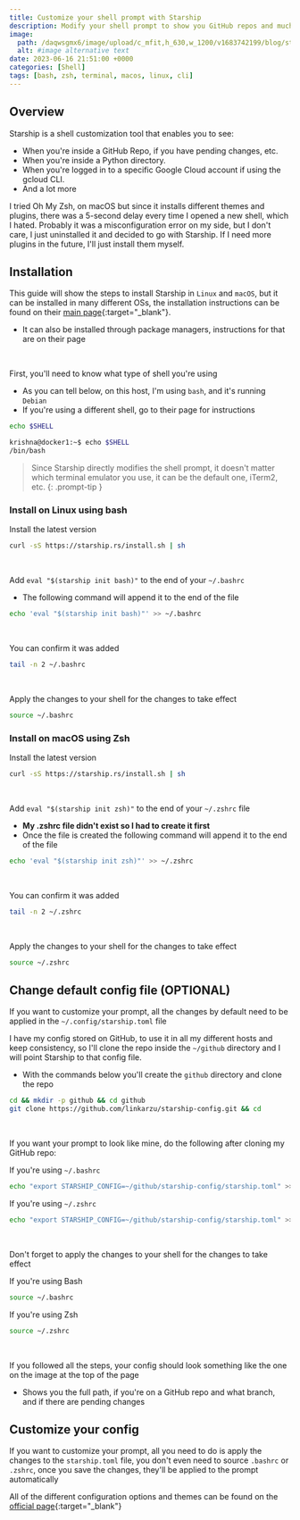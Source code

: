 ```yaml
---
title: Customize your shell prompt with Starship
description: Modify your shell prompt to show you GitHub repos and much more using Starship.
image:
  path: /daqwsgmx6/image/upload/c_mfit,h_630,w_1200/v1683742199/blog/starship-config.png
  alt: #image alternative text
date: 2023-06-16 21:51:00 +0000
categories: [Shell]
tags: [bash, zsh, terminal, macos, linux, cli]
---
```


## Overview

Starship is a shell customization tool that enables you to see:
- When you're inside a GitHub Repo, if you have pending changes, etc.
- When you're inside a Python directory.
- When you're logged in to a specific Google Cloud account if using the gcloud CLI.
- And a lot more

I tried Oh My Zsh, on macOS but since it installs different themes and plugins, there was a 5-second delay every time I opened a new shell, which I hated. Probably it was a misconfiguration error on my side, but I don't care, I just uninstalled it and decided to go with Starship. If I need more plugins in the future, I'll just install them myself.

## Installation

This guide will show the steps to install Starship in `Linux` and `macOS`, but it can be installed in many different OSs, the installation instructions can be found on their [main page](https://starship.rs){:target="_blank"}.
- It can also be installed through package managers, instructions for that are on their page

&emsp;
&emsp;

First, you'll need to know what type of shell you're using
- As you can tell below, on this host, I'm using `bash`, and it's running `Debian`
- If you're using a different shell, go to their page for instructions

```bash
echo $SHELL
```

```bash
krishna@docker1:~$ echo $SHELL
/bin/bash
```

> Since Starship directly modifies the shell prompt, it doesn't matter which terminal emulator you use, it can be the default one, iTerm2, etc.
{: .prompt-tip }

### Install on Linux using bash

Install the latest version

```bash
curl -sS https://starship.rs/install.sh | sh
```

&emsp;
&emsp;

Add `eval "$(starship init bash)"` to the end of your `~/.bashrc`
- The following command will append it to the end of the file

```bash
echo 'eval "$(starship init bash)"' >> ~/.bashrc
```

&emsp;
&emsp;

You can confirm it was added

```bash
tail -n 2 ~/.bashrc
```

&emsp;
&emsp;

Apply the changes to your shell for the changes to take effect

```bash
source ~/.bashrc
```

### Install on macOS using Zsh

Install the latest version

```bash
curl -sS https://starship.rs/install.sh | sh
```

&emsp;
&emsp;

Add `eval "$(starship init zsh)"` to the end of your `~/.zshrc` file
- **My .zshrc file didn't exist so I had to create it first**
- Once the file is created the following command will append it to the end of the file

```bash
echo 'eval "$(starship init zsh)"' >> ~/.zshrc
```

&emsp;
&emsp;

You can confirm it was added

```bash
tail -n 2 ~/.zshrc
```

&emsp;
&emsp;

Apply the changes to your shell for the changes to take effect

```bash
source ~/.zshrc
```

## Change default config file (OPTIONAL)
If you want to customize your prompt, all the changes by default need to be applied in the `~/.config/starship.toml` file 

I have my config stored on GitHub, to use it in all my different hosts and keep consistency, so I'll clone the repo inside the `~/github` directory and I will point Starship to that config file.
- With the commands below you'll create the `github` directory and clone the repo

```bash
cd && mkdir -p github && cd github
git clone https://github.com/linkarzu/starship-config.git && cd
```

&emsp;
&emsp;

If you want your prompt to look like mine, do the following after cloning my GitHub repo:

If you're using `~/.bashrc`

```bash
echo "export STARSHIP_CONFIG=~/github/starship-config/starship.toml" >> ~/.bashrc
```

If you're using `~/.zshrc`

```bash
echo "export STARSHIP_CONFIG=~/github/starship-config/starship.toml" >> ~/.zshrc
```

&emsp;
&emsp;

Don't forget to apply the changes to your shell for the changes to take effect

If you're using Bash

```bash
source ~/.bashrc
```

If you're using Zsh

```bash
source ~/.zshrc
```

&emsp;
&emsp;

If you followed all the steps, your config should look something like the one on the image at the top of the page
- Shows you the full path, if you're on a GitHub repo and what branch, and if there are pending changes

## Customize your config
If you want to customize your prompt, all you need to do is apply the changes to the `starship.toml` file, you don't even need to source `.bashrc` or `.zshrc`, once you save the changes, they'll be applied to the prompt automatically

All of the different configuration options and themes can be found on the [official page](https://starship.rs/config/){:target="_blank"}